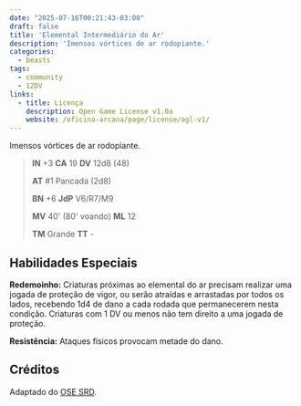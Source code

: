 ```yaml
---
date: "2025-07-16T00:21:43-03:00"
draft: false
title: 'Elemental Intermediário do Ar'
description: 'Imensos vórtices de ar rodopiante.'
categories:
  - beasts
tags:
  - community
  - 12DV
links:
  - title: Licença
    description: Open Game License v1.0a
    website: /oficina-arcana/page/license/ogl-v1/
---
```


Imensos vórtices de ar rodopiante.

> **IN** +3 **CA** 19 **DV** 12d8 (48)
>
> **AT** #1 Pancada (2d8)
>
> **BN** +6 **JdP** V6/R7/M9
>
> **MV** 40' (80' voando) **ML** 12
>
> **TM** Grande **TT** -

## Habilidades Especiais

**Redemoinho:** Criaturas próximas ao elemental do ar precisam realizar uma jogada de proteção de vigor, ou serão atraídas e arrastadas por todos os lados, recebendo 1d4 de dano a cada rodada que permanecerem nesta condição. Criaturas com 1 DV ou menos não tem direito a uma jogada de proteção.

**Resistência:** Ataques físicos provocam metade do dano.

## Créditos

Adaptado do [OSE SRD](https://ose-srd.netlify.app/).
